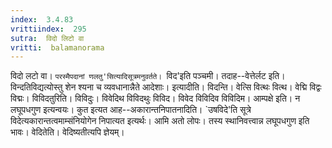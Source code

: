 ```yaml
---
index:  3.4.83
vrittiindex:  295
sutra:  विदो लिटो वा
vritti:  balamanorama 
---
```


विदो लटो वा। `परस्मैपदानां णलतु'सित्यादिसूत्रमनुवर्तते। `विद'इति पञ्चमी। तदाह--वेत्तेर्लट इति। विन्दतिविद्यत्योस्तु शेन श्यना च व्यवधानान्नैते आदेशाः। इत्यादीति। विदन्ति। वेत्सि वित्थः वित्थ। वेद्मि विद्वः विद्मः। विविदतुरिति। विविदुः। विवेदिथ विविदथुः विविद। विवेद विविदिव विविदिम। आम्पक्षे इति। न लघूपधगुण इत्यन्वयः। कुत इत्यत आह--अकारान्तनिपातनादिति। `उषविदे'ति सूत्रे विदेत्यकारान्तत्वमाम्संनियोगेन निपात्यत इत्यर्थः। आमि अतो लोपः। तस्य स्थानिवत्त्वान्न लघूपधगुण इति भावः। वेदितेति। वेदिष्यतीत्यपि ज्ञेयम्। 

